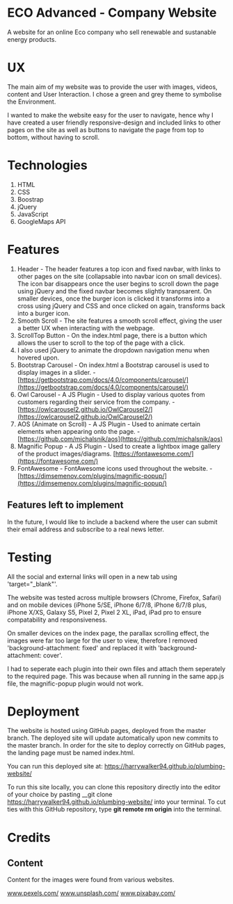 # ECO Advanced - Company Website

A website for an online Eco company who sell renewable and sustanable energy products.

# UX

The main aim of my website was to provide the user with images, videos, content and User Interaction. I chose a green and grey theme to symbolise the Environment.

I wanted to make the website easy for the user to navigate, hence why I have created a user friendly responsive-design and included links to other pages on the site as well as buttons to navigate the page from top to bottom, without having to scroll.

# Technologies
1. HTML
2. CSS
3. Boostrap
4. jQuery
5. JavaScript
6. GoogleMaps API

# Features
1. Header - The header features a top icon and fixed navbar, with links to other pages on the site (collapsable into navbar icon on small devices). 
   The icon bar disappears once the user begins to scroll down the page using jQuery and the fixed navbar becomes slightly tranpsarent.
   On smaller devices, once the burger icon is clicked it transforms into a cross using jQuery and CSS and once clicked on again, transforms back into a burger icon.
2. Smooth Scroll - The site features a smooth scroll effect, giving the user a better UX when interacting with the webpage.
3. ScrollTop Button - On the index.html page, there is a button which allows the user to scroll to the top of the page with a click.
4. I also used jQuery to animate the dropdown navigation menu when hovered upon.
4. Bootstrap Carousel - On index.html a Bootstrap carousel is used to display images in a slider. - [https://getbootstrap.com/docs/4.0/components/carousel/](https://getbootstrap.com/docs/4.0/components/carousel/) 
5. Owl Carousel - A JS Plugin - Used to display various quotes from customers regarding their service from the company. - [https://owlcarousel2.github.io/OwlCarousel2/](https://owlcarousel2.github.io/OwlCarousel2/) 
6. AOS (Animate on Scroll) - A JS Plugin - Used to animate certain elements when appearing onto the page. - [https://github.com/michalsnik/aos](https://github.com/michalsnik/aos)
7. Magnific Popup - A JS Plugin - Used to create a lightbox image gallery of the product images/diagrams. [https://fontawesome.com/](https://fontawesome.com/)
8. FontAwesome - FontAwesome icons used throughout the website. - [https://dimsemenov.com/plugins/magnific-popup/](https://dimsemenov.com/plugins/magnific-popup/)

## Features left to implement
In the future, I would like to include a backend where the user can submit their email address and subscribe to a real news letter.

# Testing  
All the social and external links will open in a new tab using 'target="_blank"'.

The website was tested across multiple browsers (Chrome, Firefox, Safari) and on mobile devices (iPhone 5/SE, iPhone 6/7/8, iPhone 6/7/8 plus, iPhone X/XS, Galaxy S5, Pixel 2, Pixel 2 XL, iPad, iPad pro to ensure compatability and responsiveness. 

On smaller devices on the index page, the parallax scrolling effect, the images were far too large for the user to view, therefore I removed 'background-attachment: fixed' and replaced it with 'background-attachment: cover'.

I had to seperate each plugin into their own files and attach them seperately to the required page. This was because when all running in the same app.js file, the magnific-popup plugin would not work.

# Deployment
The website is hosted using GitHub pages, deployed from the master branch. The deployed site will update automatically upon new commits to the master branch. In order for the site to deploy correctly on GitHub pages, the landing page must be named index.html.

You can run this deployed site at: https://harrywalker94.github.io/plumbing-website/

To run  this site locally, you can clone this repository directly into the editor of your choice by pasting __git clone https://harrywalker94.github.io/plumbing-website/ into your terminal. To cut ties with this GitHub repository, type __git remote rm origin__ into the terminal.

#  Credits

## Content
Content for the images were found from various websites.

www.pexels.com/
www.unsplash.com/
www.pixabay.com/
